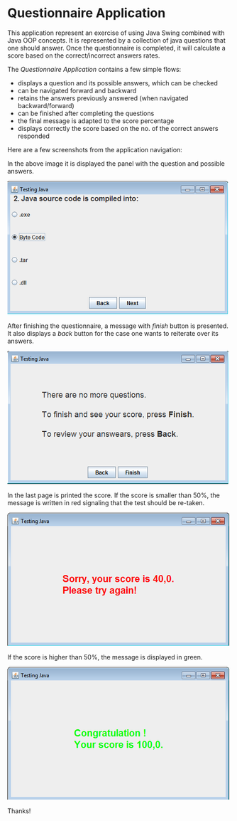 # Questionnaire Application


This application represent an exercise of using Java Swing combined with Java OOP concepts.
It is represented by a collection of java questions that one should answer.
Once the questionnaire is completed, it will calculate a score based on the correct/incorrect answers rates.

The _*Questionnaire Application*_ contains a few simple flows:
* displays a question and its possible answers, which can be checked 
* can be navigated forward and backward
* retains the answers previously answered (when navigated backward/forward)
* can be finished after completing the questions
* the final message is adapted to the score percentage
* displays correctly the score based on the no. of the correct answers responded 


Here are a few screenshots from the application navigation: 

In the above image it is displayed the panel with the question and possible answers.

![Image_1](/images/image1.png)

After finishing the questionnaire, a message with *finish* button is presented.
It also displays a *back* button for the case one wants to reiterate over its answers.

![Image_2](/images/image2.png)

In the last page is printed the score.
If the score is smaller than 50%, the message is written in red signaling that the test should be re-taken.

![Image_3](/images/image3.png)

If the score is higher than 50%, the message is displayed in green.

![Image_4](/images/image4.png)

Thanks!
